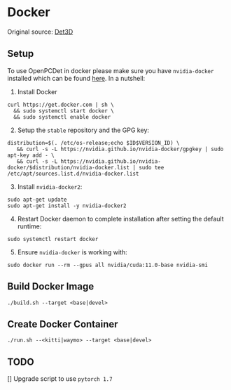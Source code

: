 # Docker

Original source: [Det3D](https://github.com/TRAILab/Det3D)

## Setup
To use OpenPCDet in docker please make sure you have `nvidia-docker` installed which can be found [here](https://docs.nvidia.com/datacenter/cloud-native/container-toolkit/install-guide.html#docker). In a nutshell:

1. Install Docker
```
curl https://get.docker.com | sh \
  && sudo systemctl start docker \
  && sudo systemctl enable docker
```

2. Setup the `stable` repository and the GPG key:
```
distribution=$(. /etc/os-release;echo $ID$VERSION_ID) \
   && curl -s -L https://nvidia.github.io/nvidia-docker/gpgkey | sudo apt-key add - \
   && curl -s -L https://nvidia.github.io/nvidia-docker/$distribution/nvidia-docker.list | sudo tee /etc/apt/sources.list.d/nvidia-docker.list
```

3. Install `nvidia-docker2`:
```
sudo apt-get update
sudo apt-get install -y nvidia-docker2
```

4. Restart Docker daemon to complete installation after setting the default runtime:
```
sudo systemctl restart docker
```

5. Ensure `nvidia-docker` is working with:
```
sudo docker run --rm --gpus all nvidia/cuda:11.0-base nvidia-smi
```

## Build Docker Image
```
./build.sh --target <base|devel>
```

## Create Docker Container
```
./run.sh --<kitti|waymo> --target <base|devel>
```

## TODO
[] Upgrade script to use `pytorch 1.7`
